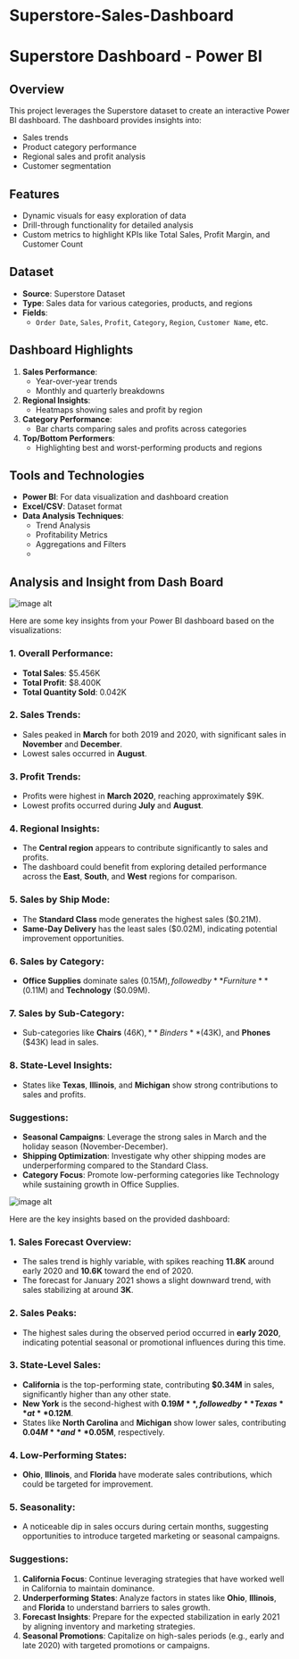 # Superstore-Sales-Dashboard

# Superstore Dashboard - Power BI

## Overview
This project leverages the Superstore dataset to create an interactive Power BI dashboard. The dashboard provides insights into:
- Sales trends
- Product category performance
- Regional sales and profit analysis
- Customer segmentation

## Features
- Dynamic visuals for easy exploration of data
- Drill-through functionality for detailed analysis
- Custom metrics to highlight KPIs like Total Sales, Profit Margin, and Customer Count

## Dataset
- **Source**: Superstore Dataset
- **Type**: Sales data for various categories, products, and regions
- **Fields**: 
  - `Order Date`, `Sales`, `Profit`, `Category`, `Region`, `Customer Name`, etc.

## Dashboard Highlights
1. **Sales Performance**: 
   - Year-over-year trends
   - Monthly and quarterly breakdowns
2. **Regional Insights**:
   - Heatmaps showing sales and profit by region
3. **Category Performance**:
   - Bar charts comparing sales and profits across categories
4. **Top/Bottom Performers**:
   - Highlighting best and worst-performing products and regions

## Tools and Technologies
- **Power BI**: For data visualization and dashboard creation
- **Excel/CSV**: Dataset format
- **Data Analysis Techniques**:
  - Trend Analysis
  - Profitability Metrics
  - Aggregations and Filters
  - 
 
## Analysis and Insight from Dash Board

![image alt](https://github.com/gunakar576/Superstore-Sales-Dashboard/blob/main/Dash%20Board%20part-01.png?raw=true)


Here are some key insights from your Power BI dashboard based on the visualizations:

### 1. **Overall Performance**:
   - **Total Sales**: $5.456K
   - **Total Profit**: $8.400K
   - **Total Quantity Sold**: 0.042K

### 2. **Sales Trends**:
   - Sales peaked in **March** for both 2019 and 2020, with significant sales in **November** and **December**.
   - Lowest sales occurred in **August**.

### 3. **Profit Trends**:
   - Profits were highest in **March 2020**, reaching approximately $9K.
   - Lowest profits occurred during **July** and **August**.

### 4. **Regional Insights**:
   - The **Central region** appears to contribute significantly to sales and profits.
   - The dashboard could benefit from exploring detailed performance across the **East**, **South**, and **West** regions for comparison.

### 5. **Sales by Ship Mode**:
   - The **Standard Class** mode generates the highest sales ($0.21M).
   - **Same-Day Delivery** has the least sales ($0.02M), indicating potential improvement opportunities.

### 6. **Sales by Category**:
   - **Office Supplies** dominate sales ($0.15M), followed by **Furniture** ($0.11M) and **Technology** ($0.09M).

### 7. **Sales by Sub-Category**:
   - Sub-categories like **Chairs** ($46K), **Binders** ($43K), and **Phones** ($43K) lead in sales.

### 8. **State-Level Insights**:
   - States like **Texas**, **Illinois**, and **Michigan** show strong contributions to sales and profits.

### Suggestions:
- **Seasonal Campaigns**: Leverage the strong sales in March and the holiday season (November-December).
- **Shipping Optimization**: Investigate why other shipping modes are underperforming compared to the Standard Class.
- **Category Focus**: Promote low-performing categories like Technology while sustaining growth in Office Supplies.


![image alt](https://github.com/gunakar576/Superstore-Sales-Dashboard/blob/main/Dah%20Board%20Part-02.png?raw=true)


Here are the key insights based on the provided dashboard:

### 1. **Sales Forecast Overview**:
   - The sales trend is highly variable, with spikes reaching **11.8K** around early 2020 and **10.6K** toward the end of 2020.
   - The forecast for January 2021 shows a slight downward trend, with sales stabilizing at around **3K**.

### 2. **Sales Peaks**:
   - The highest sales during the observed period occurred in **early 2020**, indicating potential seasonal or promotional influences during this time.

### 3. **State-Level Sales**:
   - **California** is the top-performing state, contributing **$0.34M** in sales, significantly higher than any other state.
   - **New York** is the second-highest with **$0.19M**, followed by **Texas** at **$0.12M**.
   - States like **North Carolina** and **Michigan** show lower sales, contributing **$0.04M** and **$0.05M**, respectively.

### 4. **Low-Performing States**:
   - **Ohio**, **Illinois**, and **Florida** have moderate sales contributions, which could be targeted for improvement.

### 5. **Seasonality**:
   - A noticeable dip in sales occurs during certain months, suggesting opportunities to introduce targeted marketing or seasonal campaigns.

### Suggestions:
1. **California Focus**: Continue leveraging strategies that have worked well in California to maintain dominance.
2. **Underperforming States**: Analyze factors in states like **Ohio**, **Illinois**, and **Florida** to understand barriers to sales growth.
3. **Forecast Insights**: Prepare for the expected stabilization in early 2021 by aligning inventory and marketing strategies.
4. **Seasonal Promotions**: Capitalize on high-sales periods (e.g., early and late 2020) with targeted promotions or campaigns.


